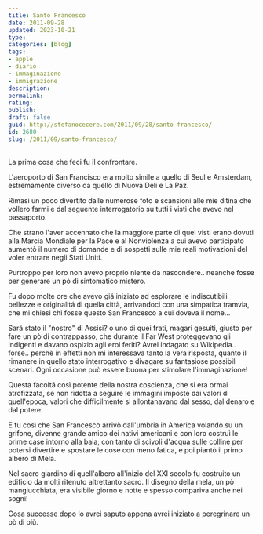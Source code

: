 ```yaml
---
title: Santo Francesco
date: 2011-09-28
updated: 2023-10-21
type: 
categories: [blog]
tags:
- apple
- diario
- immaginazione
- immigrazione
description: 
permalink: 
rating: 
publish: 
draft: false
guid: http://stefanocecere.com/2011/09/28/santo-francesco/
id: 2680
slug: /2011/09/santo-francesco/
---
```


La prima cosa che feci fu il confrontare.
  
L'aeroporto di San Francisco era molto simile a quello di Seul e Amsterdam, estremamente diverso da quello di Nuova Deli e La Paz.
  
Rimasi un poco divertito dalle numerose foto e scansioni alle mie ditina che vollero farmi e dal seguente interrogatorio su tutti i visti che avevo nel passaporto.
  
Che strano l'aver accennato che la maggiore parte di quei visti erano dovuti alla Marcia Mondiale per la Pace e al Nonviolenza a cui avevo participato aumentò il numero di domande e di sospetti sulle mie reali motivazioni del voler entrare negli Stati Uniti.
  
Purtroppo per loro non avevo proprio niente da nascondere.. neanche fosse per generare un pò di sintomatico mistero.
  
Fu dopo molte ore che avevo giá iniziato ad esplorare le indiscutibili bellezze e originalitá di quella città, arrivandoci con una simpatica tramvia, che mi chiesi chi fosse questo San Francesco a cui doveva il nome…
  
Sará stato il "nostro" di Assisi? o uno di quei frati, magari gesuiti, giusto per fare un pò di contrappasso, che durante il Far West proteggevano gli indigenti e davano ospizio agli eroi feriti? Avrei indagato su Wikipedia.. forse.. perchè in effetti non mi interessava tanto la vera risposta, quanto il rimanere in quello stato interrogativo e divagare su fantasiose possibili scenari. Ogni occasione può essere buona per stimolare l'immaginazione!
  
Questa facoltá così potente della nostra coscienza, che si era ormai atrofizzata, se non ridotta a seguire le immagini imposte dai valori di quell'epoca, valori che difficilmente si allontanavano dal sesso, dal denaro e dal potere.
  
E fu così che San Francesco arrivò dall'umbria in America volando su un grifone, divenne grande amico dei nativi americani e con loro costruì le prime case intorno alla baia, con tanto di scivoli d'acqua sulle colline per potersi divertire e spostare le cose con meno fatica, e poi piantò il primo albero di Mela.
  
Nel sacro giardino di quell'albero all'inizio del XXI secolo fu costruito un edificio da molti ritenuto altrettanto sacro. Il disegno della mela, un pò mangiucchiata, era visibile giorno e notte e spesso compariva anche nei sogni!
  
Cosa successe dopo lo avrei saputo appena avrei iniziato a peregrinare un pò di più.